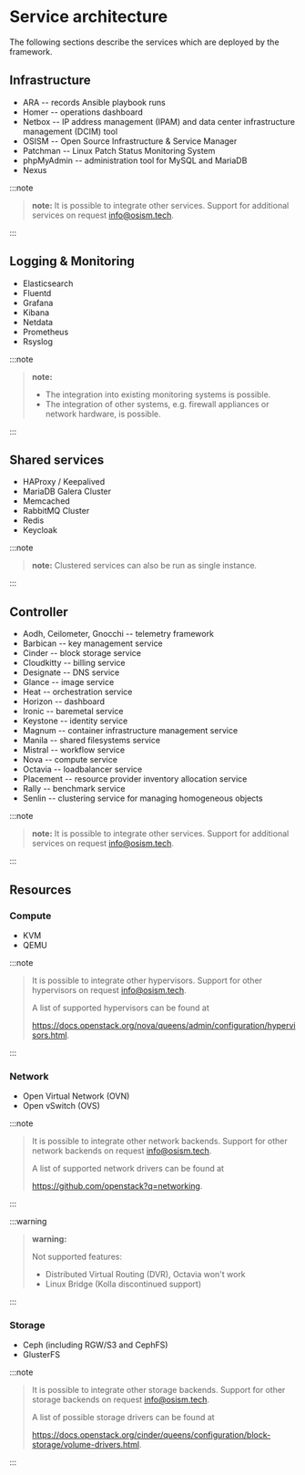 # Service architecture

The following sections describe the services which are deployed by the framework.

## Infrastructure

* ARA -- records Ansible playbook runs
* Homer -- operations dashboard
* Netbox -- IP address management (IPAM) and data center infrastructure management (DCIM) tool
* OSISM -- Open Source Infrastructure & Service Manager
* Patchman -- Linux Patch Status Monitoring System
* phpMyAdmin -- administration tool for MySQL and MariaDB
* Nexus

:::note

>**note:** It is possible to integrate other services. Support for additional services on request <info@osism.tech>.

:::

## Logging & Monitoring

* Elasticsearch
* Fluentd
* Grafana
* Kibana
* Netdata
* Prometheus
* Rsyslog

:::note

>**note:**
>
>* The integration into existing monitoring systems is possible.
>* The integration of other systems, e.g. firewall appliances or network hardware, is possible.

:::

## Shared services

* HAProxy / Keepalived
* MariaDB Galera Cluster
* Memcached
* RabbitMQ Cluster
* Redis
* Keycloak

:::note

>**note:** Clustered services can also be run as single instance.

:::

## Controller

* Aodh, Ceilometer, Gnocchi -- telemetry framework
* Barbican -- key management service
* Cinder -- block storage service
* Cloudkitty -- billing service
* Designate -- DNS service
* Glance -- image service
* Heat -- orchestration service
* Horizon -- dashboard
* Ironic -- baremetal service
* Keystone -- identity service
* Magnum -- container infrastructure management service
* Manila -- shared filesystems service
* Mistral -- workflow service
* Nova -- compute service
* Octavia -- loadbalancer service
* Placement -- resource provider inventory allocation service
* Rally -- benchmark service
* Senlin -- clustering service for managing homogeneous objects

:::note

>**note:** It is possible to integrate other services. Support for additional services on request <info@osism.tech>.

:::

## Resources

### Compute

* KVM
* QEMU

:::note

>It is possible to integrate other hypervisors. Support for other hypervisors on request <info@osism.tech>.
>
>A list of supported hypervisors can be found at
>
><https://docs.openstack.org/nova/queens/admin/configuration/hypervisors.html>.

:::

### Network

* Open Virtual Network (OVN)
* Open vSwitch (OVS)

:::note

>It is possible to integrate other network backends. Support for other network backends on request <info@osism.tech>.
>
>A list of supported network drivers can be found at
>
><https://github.com/openstack?q=networking>.

:::

:::warning

>**warning:**
>
>Not supported features:
>
>* Distributed Virtual Routing (DVR), Octavia won't work
>* Linux Bridge (Kolla discontinued support)

:::

### Storage

* Ceph (including RGW/S3 and CephFS)
* GlusterFS

:::note

>It is possible to integrate other storage backends. Support for other storage backends on request <info@osism.tech>.
>
>A list of possible storage drivers can be found at
>
><https://docs.openstack.org/cinder/queens/configuration/block-storage/volume-drivers.html>.

:::
